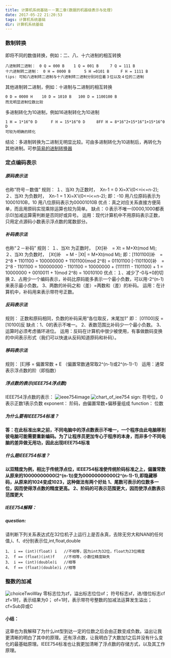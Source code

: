 ```yaml
---
title: 计算机系统基础－－第二章(数据的机器级表示与处理)
date: 2017-05-22 21:20:53
tags: 计算机系统基础
dir: 计算机系统基础
---
```

### 数制转换
即将不同的数值转换，例如：二、八、十六进制的相互转换
```
八进制转二进制：　0 Q = 000 B    1 Q = 001 B     7 Q = 111 B
十六进制转二进制：　0 H = 0000 B      5 H =0101 B     F H = 1111 B
tips: 可知八进制转二进制与十六进制转二进制分别对应着３位以及４位的二进制
```
其他进制转二进制，例如：十进制与二进制的相互转换
```
0 D = 0000 H    10 D = 1010 B   100 D = 1100100 B
而无明显进制位数比较
```
多进制转化为10进制，例如16进制转化为10进制
```
1 H = 1*16^0 D      F H = 15*16^0 D     8FF H = 8*16^2+15*16^1+15*16^0 D
可较为明确的转化
```
结论：多进制转换为二进制无明显比较。可由多进制转化为10进制后，再转化为其他进制。可参[简易的进制转换器](https://github.com/gdccwxx/just-play/tree/master/hexConversion)
### 定点编码表示
##### 原码表示法
也称“符号－数值”
规则：
１、当Xt 为正数时，　Xn-1 = 0 Xi=X’i(0<=i<=n-2);
２、当Xt 为负数时，　Xn-1 = 1 Xi=X’i(0<=i<=n-2);
即：-10 用八位原码表示为10001010B，10 用八位原码表示为00001010B
优点：真之对应关系直接方便简单，而且用原码实现乘除运算也较为简单。
缺点：０表示不唯一(0000,1000都表示0)加减运算需判断是否同好或异号。
运用：现代计算机中不用原码表示正数，只用定点源码小数表示浮点数的尾数部分。
##### 补码表示法
也称“２－补码”
规则：
１、当Xt 为正数时，　[Xt]补　= Xt = M+Xt(mod M);
２、当Xt 为负数时，　[Xt]补　= M - |Xt| = M+Xt(mod M);
即：[1101100]补　= 2^8 + 1101100 = 100000000 + 1101100(mod 2^8) = 01101100
[-1101100]补　= 2^8 - 1101100 = 100000000 - 1101100 = 10000000 + (1111111 - 1101100) + 1 = 10000000 + 0010011 + 1(mod 2^8) = 10010100
优点：１、减少了-0与+0的切换
2、占用少一个编码表示，补码比原码能多表示一个最小负数，可以用-2^(n-1)来表示最小负数。
3、两数的补码之和（差）=两数和（差）的补码。
运用：在计算机中，补码用来表示带符号正数。
##### 反码表示法
规则：
正数和原码相同，负数的补码采用“各位取反，末尾加1”
即： [01100]反 = [10100]反
缺点：1、0的表示不唯一。
2、表数范围比补码少一个最小负数。
3、运算时必须考虑循环进位。
运用：反码在计算机中很少被使用，有事做数码变换的中间表示形式（我们可以快速从反码知道原码和补码）。
##### 移码表示法
规则：
[E]移 = 偏置常数 + E （偏置常数通常取2^(n-1)或2^(n-1)-1）
运用：通常表示浮点数的阶（即指数）
##### 浮点数的表示(IEEE754浮点数)
IEEE754浮点数的表示：
![ieee754image](ieee754image.png)
![chart_of_iee754](IEEE754_chart.jpg)
sign: 符号位，0表示正数1表示负数
exponent： 阶码，由偏置常数+偏移量组成
function： 位数
##### 为什么要有IEEE754标准？
**答：在此标准出来之前，不同电脑中的浮点数表示不唯一，一个程序由此电脑移到彼电脑可能需要重新编码。为了让程序员更加专心于程序的本身，而非多个不同电脑的差异做无用功，因此出现IEEE754标准**
##### 什么是IEEE754标准？
**以双精度为例，相比于传统浮点位，IEEE754标准使传统阶码标准之上，偏置常数从原来的10000000000(2^(n-1))变为00000000000(2^(n-1)-1),即隐藏移码，从原来的1024变成1023，这种做法有两个好处
1、尾数可表示的位数多一位，因而使得浮点数的精度更高。
2、阶码的可表示范围更大，因而使浮点数表示范围更大**
##### IEEE754解释：
##### question:
请判断下列关系表达式在32位机子上运行上是否永真，去除无穷大和NAN的任何值,i、f、d分别表示位,int,float,double
```
1、 i == (int)(float) i   //不相等，因为int为32位，float为23位精度
2、 f == (float)(int)f    //不相等，小数位精度缺失
3、 i == (int)(double)i   //相等
4、 f == (float)(double)i //相等
```
### 整数的加减

![choiceTwoWay](choiceTwoWay.jpg)
零标志位为zf，溢出标志位位of；
符号标志sf，进/借位标志cf
zf=1时，表示结果为0；
of=1时，表示带符号整数的加减法运算发生溢出；
cf=Sub异或C


#### 小结：
这章也为我解释了为什么int型到达一定的位数之后会由正数变成负数。溢出让我更清晰的明白了其中的原理。还有浮点数，让我明白了大数加1之后并没有什么变化的最基础原理。IEEE754标准也让我更加清晰了浮点数的存储方式，以及其工作原理。

